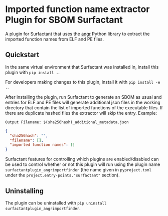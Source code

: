 # Imported function name extractor Plugin for SBOM Surfactant

A plugin for Surfactant that uses the [angr](https://github.com/angr/angr)
Python library to extract the imported function names from ELF and PE files.

## Quickstart

In the same virtual environment that Surfactant was installed in, install this plugin with `pip install .`.

For developers making changes to this plugin, install it with `pip install -e .`.

After installing the plugin, run Surfactant to generate an SBOM as usual and entries for ELF
and PE files will generate additional json files in the working directory that contain the list of imported functions of the executable files.
If there are duplicate hashed files the extractor will skip the entry.
Example:

`Output Filename: $(sha256hash)_additional_metadata.json`

```json
{
  "sha256hash": "",
  "filename": [],
  "imported function names": []
}
```

Surfactant features for controlling which plugins are enabled/disabled can be used to control
whether or not this plugin will run using the plugin name `surfactantplugin_angrimportfinder` (the name given in
`pyproject.toml` under the `project.entry-points."surfactant"` section).

## Uninstalling

The plugin can be uninstalled with `pip uninstall surfactantplugin_angrimportfinder`.
